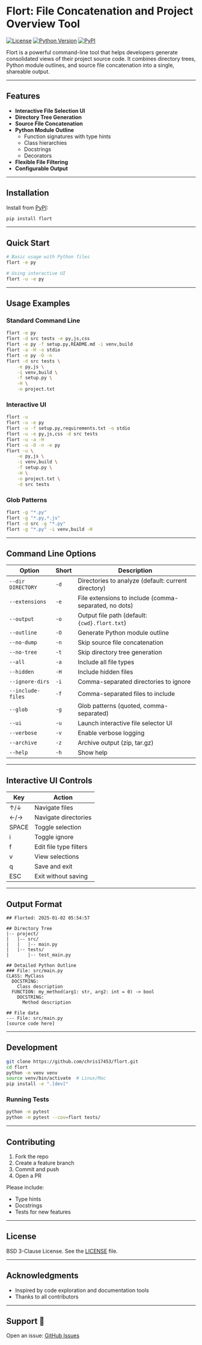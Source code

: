 # Flort: File Concatenation and Project Overview Tool

[![License](https://img.shields.io/badge/License-BSD_3--Clause-blue.svg)](https://opensource.org/licenses/BSD-3-Clause)
[![Python Version](https://img.shields.io/badge/python-3.8%2B-blue)](https://www.python.org/downloads/)
[![PyPI](https://img.shields.io/pypi/v/flort.svg)](https://pypi.org/project/flort/)

Flort is a powerful command-line tool that helps developers generate consolidated views of their project source code. It combines directory trees, Python module outlines, and source file concatenation into a single, shareable output.

---

## Features 

- **Interactive File Selection UI**
- **Directory Tree Generation**
- **Source File Concatenation**
- **Python Module Outline**
  - Function signatures with type hints
  - Class hierarchies
  - Docstrings
  - Decorators
- **Flexible File Filtering**
- **Configurable Output**

---

## Installation

Install from [PyPI](https://pypi.org/project/flort/):

```bash
pip install flort
````

---

## Quick Start 

```bash
# Basic usage with Python files
flort -e py

# Using interactive UI
flort -u -e py
```

---

## Usage Examples

### Standard Command Line

```bash
flort -e py
flort -d src tests -e py,js,css
flort -e py -f setup.py,README.md -i venv,build
flort -a -H -o stdio
flort -e py -O -n
flort -d src tests \
    -e py,js \
    -i venv,build \
    -f setup.py \
    -H \
    -o project.txt
```

### Interactive UI

```bash
flort -u
flort -u -e py
flort -u -f setup.py,requirements.txt -o stdio
flort -u -e py,js,css -d src tests
flort -u -a -H
flort -u -O -n -e py
flort -u \
    -e py,js \
    -i venv,build \
    -f setup.py \
    -H \
    -o project.txt \
    -d src tests
```

### Glob Patterns

```bash
flort -g "*.py"
flort -g "*.py,*.js"
flort -d src -g "*.py"
flort -g "*.py" -i venv,build -H
```

---

## Command Line Options

| Option            | Short | Description                                           |
| ----------------- | ----- | ----------------------------------------------------- |
| `--dir DIRECTORY` | `-d`  | Directories to analyze (default: current directory)   |
| `--extensions`    | `-e`  | File extensions to include (comma-separated, no dots) |
| `--output`        | `-o`  | Output file path (default: `{cwd}.flort.txt`)         |
| `--outline`       | `-O`  | Generate Python module outline                        |
| `--no-dump`       | `-n`  | Skip source file concatenation                        |
| `--no-tree`       | `-t`  | Skip directory tree generation                        |
| `--all`           | `-a`  | Include all file types                                |
| `--hidden`        | `-H`  | Include hidden files                                  |
| `--ignore-dirs`   | `-i`  | Comma-separated directories to ignore                 |
| `--include-files` | `-f`  | Comma-separated files to include                      |
| `--glob`          | `-g`  | Glob patterns (quoted, comma-separated)               |
| `--ui`            | `-u`  | Launch interactive file selector UI                   |
| `--verbose`       | `-v`  | Enable verbose logging                                |
| `--archive`       | `-z`  | Archive output (zip, tar.gz)                          |
| `--help`          | `-h`  | Show help                                             |

---

## Interactive UI Controls

| Key   | Action                 |
| ----- | ---------------------- |
| ↑/↓   | Navigate files         |
| ←/→   | Navigate directories   |
| SPACE | Toggle selection       |
| i     | Toggle ignore          |
| f     | Edit file type filters |
| v     | View selections        |
| q     | Save and exit          |
| ESC   | Exit without saving    |

---

## Output Format

```
## Florted: 2025-01-02 05:54:57

## Directory Tree
|-- project/
|   |-- src/
|   |   |-- main.py
|   |-- tests/
|       |-- test_main.py

## Detailed Python Outline
### File: src/main.py
CLASS: MyClass
  DOCSTRING:
    Class description
  FUNCTION: my_method(arg1: str, arg2: int = 0) -> bool
    DOCSTRING:
      Method description

## File data
--- File: src/main.py
[source code here]
```

---

## Development

```bash
git clone https://github.com/chris17453/flort.git
cd flort
python -m venv venv
source venv/bin/activate  # Linux/Mac
pip install -e ".[dev]"
```

### Running Tests

```bash
python -m pytest
python -m pytest --cov=flort tests/
```

---

## Contributing

1. Fork the repo
2. Create a feature branch
3. Commit and push
4. Open a PR

Please include:

* Type hints
* Docstrings
* Tests for new features

---

## License

BSD 3-Clause License. See the [LICENSE](LICENSE) file.

---

## Acknowledgments

* Inspired by code exploration and documentation tools
* Thanks to all contributors

---

## Support 💬

Open an issue: [GitHub Issues](https://github.com/chris17453/flort/issues)
